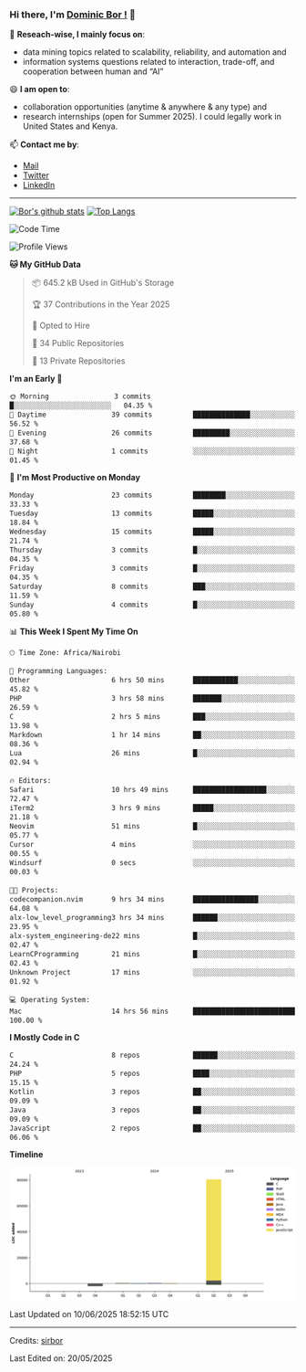 ### Hi there, I'm [Dominic Bor !](https://www.dominicbor.me/) 👋

🔭 **Reseach-wise, I mainly focus on**:

- data mining topics related to scalability, reliability, and automation and
- information systems questions related to interaction, trade-off, and cooperation between human and “AI”

😄 **I am open to**:

- collaboration opportunities (anytime & anywhere & any type) and
- research internships (open for Summer 2025). I could legally work in United States and Kenya.

📫 **Contact me by**:

- [Mail](mailto:dominicbor@icloud.com)
- [Twitter](https://twitter.com/Kd_Bpr)
- [LinkedIn](https://www.linkedin.com/in/sirbor/)

---

[![Bor's github stats](https://github-readme-stats.vercel.app/api?username=sirbor&theme=material-palenight&count_private=true&hide=contribs)](https://github.com/anuraghazra/github-readme-stats)
[![Top Langs](https://github-readme-stats.vercel.app/api/top-langs/?username=sirbor&theme=material-palenight&hide=Jupyter&layout=compact)](https://github.com/anuraghazra/github-readme-stats)

<!--START_SECTION:waka-->
![Code Time](http://img.shields.io/badge/Code%20Time-857%20hrs%2053%20mins-blue)

![Profile Views](http://img.shields.io/badge/Profile%20Views-0-blue)

**🐱 My GitHub Data** 

> 📦 645.2 kB Used in GitHub's Storage 
 > 
> 🏆 37 Contributions in the Year 2025
 > 
> 💼 Opted to Hire
 > 
> 📜 34 Public Repositories 
 > 
> 🔑 13 Private Repositories 
 > 
**I'm an Early 🐤** 

```text
🌞 Morning                3 commits           █░░░░░░░░░░░░░░░░░░░░░░░░   04.35 % 
🌆 Daytime                39 commits          ██████████████░░░░░░░░░░░   56.52 % 
🌃 Evening                26 commits          █████████░░░░░░░░░░░░░░░░   37.68 % 
🌙 Night                  1 commits           ░░░░░░░░░░░░░░░░░░░░░░░░░   01.45 % 
```
📅 **I'm Most Productive on Monday** 

```text
Monday                   23 commits          ████████░░░░░░░░░░░░░░░░░   33.33 % 
Tuesday                  13 commits          █████░░░░░░░░░░░░░░░░░░░░   18.84 % 
Wednesday                15 commits          █████░░░░░░░░░░░░░░░░░░░░   21.74 % 
Thursday                 3 commits           █░░░░░░░░░░░░░░░░░░░░░░░░   04.35 % 
Friday                   3 commits           █░░░░░░░░░░░░░░░░░░░░░░░░   04.35 % 
Saturday                 8 commits           ███░░░░░░░░░░░░░░░░░░░░░░   11.59 % 
Sunday                   4 commits           █░░░░░░░░░░░░░░░░░░░░░░░░   05.80 % 
```


📊 **This Week I Spent My Time On** 

```text
🕑︎ Time Zone: Africa/Nairobi

💬 Programming Languages: 
Other                    6 hrs 50 mins       ███████████░░░░░░░░░░░░░░   45.82 % 
PHP                      3 hrs 58 mins       ███████░░░░░░░░░░░░░░░░░░   26.59 % 
C                        2 hrs 5 mins        ███░░░░░░░░░░░░░░░░░░░░░░   13.98 % 
Markdown                 1 hr 14 mins        ██░░░░░░░░░░░░░░░░░░░░░░░   08.36 % 
Lua                      26 mins             █░░░░░░░░░░░░░░░░░░░░░░░░   02.94 % 

🔥 Editors: 
Safari                   10 hrs 49 mins      ██████████████████░░░░░░░   72.47 % 
iTerm2                   3 hrs 9 mins        █████░░░░░░░░░░░░░░░░░░░░   21.18 % 
Neovim                   51 mins             █░░░░░░░░░░░░░░░░░░░░░░░░   05.77 % 
Cursor                   4 mins              ░░░░░░░░░░░░░░░░░░░░░░░░░   00.55 % 
Windsurf                 0 secs              ░░░░░░░░░░░░░░░░░░░░░░░░░   00.03 % 

🐱‍💻 Projects: 
codecompanion.nvim       9 hrs 34 mins       ████████████████░░░░░░░░░   64.08 % 
alx-low_level_programming3 hrs 34 mins       ██████░░░░░░░░░░░░░░░░░░░   23.95 % 
alx-system_engineering-de22 mins             █░░░░░░░░░░░░░░░░░░░░░░░░   02.47 % 
LearnCProgramming        21 mins             █░░░░░░░░░░░░░░░░░░░░░░░░   02.43 % 
Unknown Project          17 mins             ░░░░░░░░░░░░░░░░░░░░░░░░░   01.92 % 

💻 Operating System: 
Mac                      14 hrs 56 mins      █████████████████████████   100.00 % 
```

**I Mostly Code in C** 

```text
C                        8 repos             ██████░░░░░░░░░░░░░░░░░░░   24.24 % 
PHP                      5 repos             ████░░░░░░░░░░░░░░░░░░░░░   15.15 % 
Kotlin                   3 repos             ██░░░░░░░░░░░░░░░░░░░░░░░   09.09 % 
Java                     3 repos             ██░░░░░░░░░░░░░░░░░░░░░░░   09.09 % 
JavaScript               2 repos             ██░░░░░░░░░░░░░░░░░░░░░░░   06.06 % 
```



**Timeline**

![Lines of Code chart](https://raw.githubusercontent.com/sirbor/sirbor/main/assets/bar_graph.png)


 Last Updated on 10/06/2025 18:52:15 UTC
<!--END_SECTION:waka-->
---

Credits: [sirbor](https://github.com/sirbor)

Last Edited on: 20/05/2025
